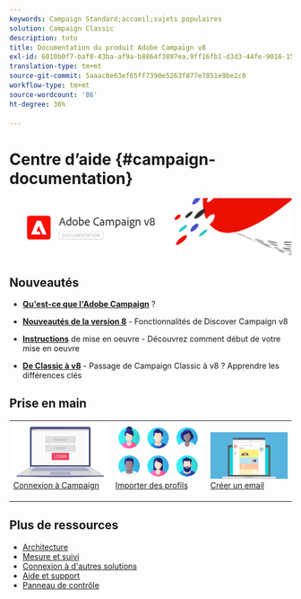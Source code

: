 ```yaml
---
keywords: Campaign Standard;accueil;sujets populaires
solution: Campaign Classic
description: toto
title: Documentation du produit Adobe Campaign v8
exl-id: 6010b0f7-baf0-43ba-af9a-b8864f3897ea,9ff16fb1-d3d3-44fe-9016-15abffdbc74e
translation-type: tm+mt
source-git-commit: 5aaac8e63ef65ff7390e5263f877e7851e9be2c0
workflow-type: tm+mt
source-wordcount: '86'
ht-degree: 36%

---
```


# Centre d’aide {#campaign-documentation}

![](assets/banner-documentationv8.png)

## Nouveautés

* **[Qu&#39;est-ce que l&#39;Adobe Campaign](start/get-started.md)**  ?

* **[Nouveautés de la version 8](start/whats-new.md)** - Fonctionnalités de Discover Campaign v8

* **[Instructions](start/implement.md)**   de mise en oeuvre - Découvrez comment début de votre mise en oeuvre

* **[De Classic à v8](start/capability-matrix.md)** - Passage de Campaign Classic à v8 ? Apprendre les différences clés

## Prise en main

<table>
<tr>
  <td valign="bottom">
    <a href="start/connect.md">
      <img alt="Connexion" src="start/assets/do-not-localize/login.jpeg"/>
    </a>
    <div>
    <a href="start/connect.md">Connexion à Campaign</a>
    </div>
    <br>
  </td>

<td valign="bottom">
      <a href="start/import.md">
       <img alt="Import" src="start/assets/do-not-localize/profiles.jpeg" />
       </a>
    <div><a href="start/import.md">Importer des profils</a>
    </div>
    <br>
  </td>
  <td valign="bottom">
    <a href="start/create-message.md">
      <img alt="Email" src="start/assets/do-not-localize/email-design.jpeg" />
    </a>
    <div>
    <a href="start/create-message.md">Créer un email</a>
    </div>
    <br>
  </td>
</tr>
</table>

## Plus de ressources

* [Architecture](dev/architecture.md)
* [Mesure et suivi](start/reporting.md)
* [Connexion à d&#39;autres solutions](connect/integration.md)
* [Aide et support](start/support.md)
* [Panneau de contrôle](https://experienceleague.adobe.com/docs/control-panel/using/control-panel-home.html?lang=fr)
